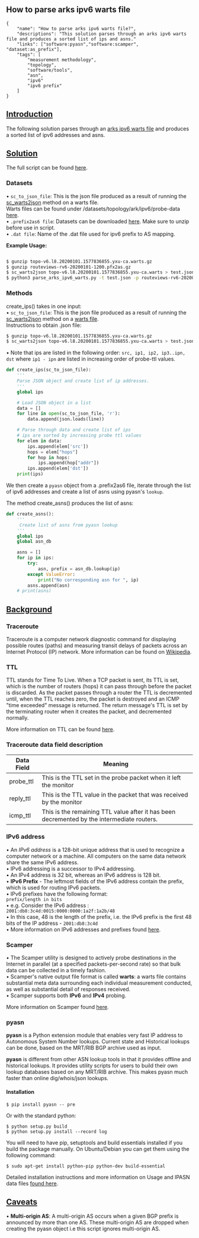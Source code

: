 
## How to parse arks ipv6 warts file ##
~~~
{
    "name": "How to parse arks ipv6 warts file?",
    "descriptions": "This solution parses through an arks ipv6 warts file and produces a sorted list of ips and asns."
    "links": ["software:pyasn","software:scamper", "dataset:as_prefix"],
    "tags": [
        "measurement methodology",
        "topology",
        "software/tools",
        "asn",
        "ipv6"
        "ipv6 prefix"
    ]
}
~~~


## <ins> Introduction </ins> ##

The following solution parses through an [arks ipv6 warts file](https://www.caida.org/data/request_user_info_forms/ark.xml ) and produces a sorted list of ipv6 addresses and asns. 


## <ins> Solution </ins> ## 

The full script can be found [here]( https://github.com/CAIDA/catalog-data/blob/how_to_parse_arks_ipv6_warts_file/sources/recipe/how_to_parse_arks_ipv6_warts_file/parse_arks_ipv6_warts.py ).

### Datasets ###
• `sc_to_json_file`: This is the json file produced as a result of running the [sc_warts2json](https://www.caida.org/tools/measurement/scamper/man/sc_warts2json.1.pdf) method on a warts file. \
Warts files can be found under /datasets/topology/ark/ipv6/probe-data [here](  https://www.caida.org/data/request_user_info_forms/ark.xml ). \
• `.prefix2as6 file`: Datasets can be downloaded [here]( https://www.caida.org/data/routing/routeviews-prefix2as.xml ). Make sure to unzip before use in script.\
• `.dat file`: Name of the .dat file used for ipv6 prefix to AS mapping. 

**Example Usage:** 
~~~bash 

$ gunzip topo-v6.l8.20200101.1577836855.yxu-ca.warts.gz
$ gunzip routeviews-rv6-20200101-1200.pfx2as.gz
$ sc_warts2json topo-v6.l8.20200101.1577836855.yxu-ca.warts > test.json 
$ python3 parse_arks_ipv6_warts.py -t test.json -p routeviews-rv6-20200101-1200.pfx2as -d test.dat
~~~

### Methods ### 
create_ips() takes in one input: \
• `sc_to_json_file`: This is the json file produced as a result of running the [sc_warts2json](https://www.caida.org/tools/measurement/scamper/man/sc_warts2json.1.pdf) method on a [warts file]( https://www.caida.org/data/request_user_info_forms/ark.xml).\
Instructions to obtain .json file: 

~~~bash
$ gunzip topo-v6.l8.20200101.1577836855.yxu-ca.warts.gz
$ sc_warts2json topo-v6.l8.20200101.1577836855.yxu-ca.warts > test.json 
~~~
    
    
• Note that ips are listed in the following order: `src, ip1, ip2, ip3..ipn, dst` 
where `ip1 - ipn` are listed in increasing order of probe-ttl values. 

~~~python
def create_ips(sc_to_json_file):
    '''
    Parse JSON object and create list of ip addresses. 
    '''
    global ips

    # Load JSON object in a list 
    data = []
    for line in open(sc_to_json_file, 'r'):
        data.append(json.loads(line)) 

    # Parse through data and create list of ips
    # ips are sorted by increasing probe ttl values 
    for elem in data:
        ips.append(elem['src'])
        hops = elem["hops"]
        for hop in hops:
            ips.append(hop["addr"])
        ips.append(elem['dst'])
    print(ips)
~~~
    
We then create a `pyasn` object from a .prefix2as6 file, iterate through the list of ipv6 addresses and create a list of asns using pyasn's `lookup`.  

The method create_asns() produces the list of asns:
~~~python
def create_asns():
    '''
     Create list of asns from pyasn lookup
    '''
    global ips
    global asn_db 

    asns = []
    for ip in ips:
        try:
            asn, prefix = asn_db.lookup(ip)
        except ValueError:
            print("No corresponding asn for ", ip)
        asns.append(asn)
    # print(asns)

~~~

## <ins> Background </ins> ## 

### Traceroute ###
Traceroute is a computer network diagnostic command for displaying possible routes (paths) and measuring transit delays of packets across an Internet Protocol (IP) network.
More information can be found on [Wikipedia](https://en.wikipedia.org/wiki/Traceroute). 

### TTL ### 
TTL stands for Time To Live. When a TCP packet is sent, its TTL is set, which is the number of routers (hops) it can pass through before the packet is discarded. As the packet passes through a router the TTL is decremented until, when the TTL reaches zero, the packet is destroyed and an ICMP "time exceeded" message is returned. The return message's TTL is set by the terminating router when it creates the packet, and decremented normally.

More information on TTL can be found [here]( http://users.cs.cf.ac.uk/Dave.Marshall/Internet/node77.html ). 


### Traceroute data field description ###

| Data Field       |   Meaning                                                                                        |
| -------------    | -----------------------------------------------------------------------------------------------  |
| probe_ttl        | This is the TTL set in the probe packet when it left the monitor                                 |
| reply_ttl        | This is the TTL value in the packet that was received by the monitor                             |                                          | icmp_ttl         | This is the remaining TTL value after it has been decremented by the intermediate routers.       |
|  icmp_ttl        | This is the remaining TTL value after it has been decremented by the intermediate routers.       | 


### IPv6 address ###
• An *IPv6 address* is a 128-bit unique address that is used to recognize a computer network or a machine. All computers on the same data network share the same IPv6 address.\
• IPv6 addressing is a successor to IPv4 addressing. \
• An IPv4 address is 32 bit, whereas an IPv6 address is 128 bit. \
• **IPv6 Prefix** - The leftmost fields of the IPv6 address contain the prefix, which is used for routing IPv6 packets. \
• IPv6 prefixes have the following format:\
`prefix/length in bits` \
• e.g. Consider the IPv6 address : `2001:db8:3c4d:0015:0000:0000:1a2f:1a2b/48` \
• In this case, 48 is the length of the prefix, i.e. the IPv6 prefix is the first 48 bits of the IP address - `2001:db8:3c4d` \
• More information on IPv6 addresses and prefixes found [here]( https://docs.oracle.com/cd/E19253-01/816-4554/6maoq01nv/index.html ).


### Scamper ###

• The Scamper utility is designed to actively probe destinations in the Internet in parallel (at a specified packets-per-second rate) so that bulk data can be collected in a timely fashion.\
• Scamper's native output file format is called **warts**: a warts file contains substantial meta data surrounding each individual measurement conducted, as well as substantial detail of responses received. \
• Scamper supports both **IPv6** and **IPv4** probing. 

More information on Scamper found [here]( https://www.caida.org/tools/measurement/scamper/
 ).

### pyasn ###
**pyasn** is a Python extension module that enables very fast IP address to Autonomous System Number lookups. Current state and Historical lookups can be done, based on the MRT/RIB BGP archive used as input. 

**pyasn** is different from other ASN lookup tools in that it provides offline and historical lookups. It provides utility scripts for users to build their own lookup databases based on any MRT/RIB archive. This makes pyasn much faster than online dig/whois/json lookups.

#### Installation ####
~~~
$ pip install pyasn -- pre
~~~
Or with the standard python:
~~~
$ python setup.py build
$ python setup.py install --record log
~~~
You will need to have pip, setuptools and build essentials installed if you build the package manually. On Ubuntu/Debian you can get them using the following command:

~~~
$ sudo apt-get install python-pip python-dev build-essential
~~~
Detailed installation instructions and more information on Usage and IPASN data files [found here]( https://github.com/hadiasghari/pyasn ).



## <ins> Caveats </ins> ##
• **Multi-origin AS**: A multi-origin AS occurs when a given BGP prefix is announced by more than one AS. These multi-origin AS are dropped when creating the pyasn object i.e this script ignores multi-origin AS. 

